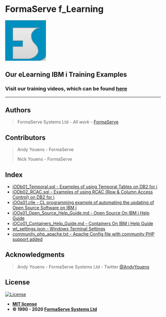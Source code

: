 # FormaServe f_Learning

![FormaServe Logo](https://github.com/AndyYouens/f_Learning/blob/master/images/Logo.png)

## Our eLearning IBM i Training Examples

### Visit our training videos, which can be found [here](https://learning.formaserve.co.uk)

---

## Authors

> FormaServe Systems Ltd - _All work_ - [FormaServe](https://www.formaserve.co.uk)

## Contributors

> Andy Youens - FormaServe
>
> Nick Youens - FormaServe

## Index

- [iODb01_Temporal.sql - Examples of using Temporal Tables on DB2 for i](iODb01_Temporal.sql)
- [iODb02_RCAC.sql - Examples of using RCAC (Row & Column Access Control) on DB2 for i](iODb02_RCAC.sql)
- [iOOs01.clle - CL programming example of automating the updating of Open Source Software on IBM i](iOOs01.clle)
- [iOOs01_Open_Source_Help_Guide.md - Open Source On IBM i Help Guide](iOOs01_Open_Source_Help_Guide.md)
- [iOCo01_Containers_Help_Guide.md - Containers On IBM i Help Guide](iOCo01_Containers_Help_Guide.md)
- [wt_settings.json - Windows Terminal Settings](wt_settings.json)
- [community_php_apache.txt - Apache Config file with community PHP support added](community_php_apache.txt)

## Acknowledgments

> Andy Youens - FormaServe Systems Ltd - Twitter [@AndyYouens](https://twitter.com/AndyYouens)

## License

[![License](http://img.shields.io/:license-mit-blue.svg?style=flat-square)](http://badges.mit-license.org)

- **[MIT license](http://opensource.org/licenses/mit-license.php)**
- **© 1990 - 2020 [FormaServe Systems Ltd](https://www.formaserve.co.uk)**

